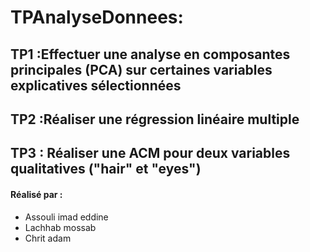 # TPAnalyseDonnees: 
## TP1 :Effectuer une analyse en composantes principales (PCA) sur certaines variables explicatives sélectionnées
## TP2 :Réaliser une régression linéaire multiple 
## TP3 :  Réaliser une ACM pour deux variables qualitatives ("hair" et "eyes")
#### Réalisé par : 
- Assouli imad eddine
- Lachhab mossab
- Chrit adam
